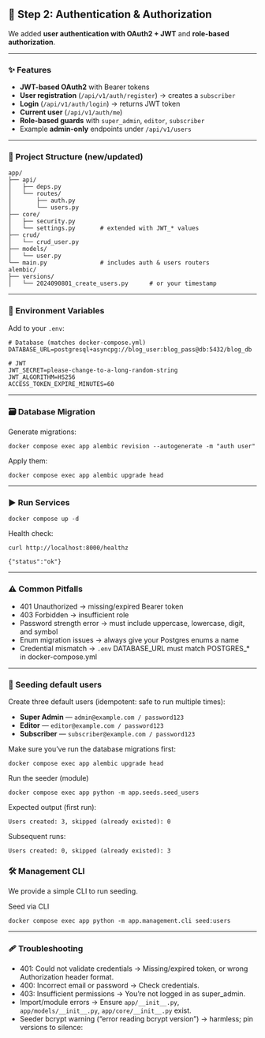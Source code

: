 ## 🚀 Step 2: Authentication & Authorization

We added **user authentication with OAuth2 + JWT** and **role-based authorization**.

---

### ✨ Features

* **JWT-based OAuth2** with Bearer tokens
* **User registration** (`/api/v1/auth/register`) → creates a `subscriber`
* **Login** (`/api/v1/auth/login`) → returns JWT token
* **Current user** (`/api/v1/auth/me`)
* **Role-based guards** with `super_admin`, `editor`, `subscriber`
* Example **admin-only** endpoints under `/api/v1/users`

---

### 📂 Project Structure (new/updated)

```
app/
├── api/
│   ├── deps.py
│   └── routes/
│       ├── auth.py
│       └── users.py
├── core/
│   ├── security.py
│   └── settings.py       # extended with JWT_* values
├── crud/
│   └── crud_user.py
├── models/
│   └── user.py
└── main.py               # includes auth & users routers
alembic/
├── versions/
│   └── 2024090801_create_users.py      # or your timestamp
```

---

### 🔧 Environment Variables

Add to your `.env`:

```
# Database (matches docker-compose.yml)
DATABASE_URL=postgresql+asyncpg://blog_user:blog_pass@db:5432/blog_db

# JWT
JWT_SECRET=please-change-to-a-long-random-string
JWT_ALGORITHM=HS256
ACCESS_TOKEN_EXPIRE_MINUTES=60
```

---

### 🗃️ Database Migration

Generate migrations:

```
docker compose exec app alembic revision --autogenerate -m "auth user"
```

Apply them:

```
docker compose exec app alembic upgrade head
```

---

### ▶️ Run Services
```
docker compose up -d
```


Health check:

```
curl http://localhost:8000/healthz
```

`{"status":"ok"}`

---

### ⚠️ Common Pitfalls

* 401 Unauthorized → missing/expired Bearer token
* 403 Forbidden → insufficient role
* Password strength error → must include uppercase, lowercase, digit, and symbol
* Enum migration issues → always give your Postgres enums a name
* Credential mismatch → `.env` DATABASE_URL must match POSTGRES_* in docker-compose.yml

---

### 🌱 Seeding default users

Create three default users (idempotent: safe to run multiple times):

* **Super Admin** — `admin@example.com / password123`
* **Editor** — `editor@example.com / password123`
* **Subscriber** — `subscriber@example.com / password123`

Make sure you’ve run the database migrations first:

```
docker compose exec app alembic upgrade head
```

Run the seeder (module)
```
docker compose exec app python -m app.seeds.seed_users
```

Expected output (first run):

`Users created: 3, skipped (already existed): 0`

Subsequent runs:

`Users created: 0, skipped (already existed): 3`

### 🛠️ Management CLI

We provide a simple CLI to run seeding.

Seed via CLI
```
docker compose exec app python -m app.management.cli seed:users
```

---

### 🩹 Troubleshooting

* 401: Could not validate credentials → Missing/expired token, or wrong Authorization header format.
* 400: Incorrect email or password → Check credentials.
* 403: Insufficient permissions → You’re not logged in as super_admin.
* Import/module errors → Ensure `app/__init__.py`, `app/models/__init__.py`, `app/core/__init__.py` exist.
* Seeder bcrypt warning (“error reading bcrypt version”) → harmless; pin versions to silence: